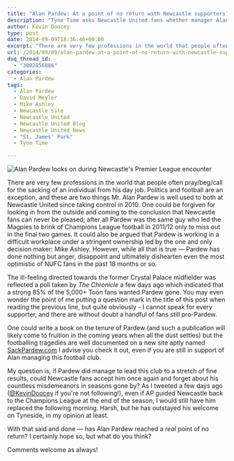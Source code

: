 ```yaml
---
title: "Alan Pardew: At a point of no return with Newcastle supporters?"
description: "Tyne Time asks Newcastle United fans whether manager Alan Pardew is living on borrowed time at St. James' Park, or can he rescue his tainted figure?"
author: Kevin Doocey
type: post
date: 2014-09-09T18:36:46+00:00
excerpt: "There are very few professions in the world that people often pray/beg/call for the sacking of an individual from his day job. Politics and football are an exception, and these are two things Mr. Alan Pardew is well used to both.."
url: /2014/09/09/alan-pardew-at-a-point-of-no-return-with-newcastle-supporters/
dsq_thread_id:
  - "3002856886"
categories:
  - Alan Pardew
tags:
  - Alan Pardew
  - David Meyler
  - Mike Ashley
  - Newcastle site
  - Newcastle United
  - Newcastle United Blog
  - Newcastle United News
  - "St. James' Park"
  - Tyne Time

---
```

![Alan Pardew looks on during Newcastle's Premier League encounter](http://www.tynetime.com/wp-content/uploads/2014/09/Alan-Pardew-Newcastle-2014-Premier-League.jpg "Pardew - A very unpopular man amongst majority of Newcastle United fans the past 12 months")

There are very few professions in the world that people often pray/beg/call for the sacking of an individual from his day job. Politics and football are an exception, and these are two things Mr. Alan Pardew is well used to both at Newcastle United since taking control in 2010. One could be forgiven for looking in from the outside and coming to the conclusion that Newcastle fans can never be pleased; after all Pardew was the same guy who led the Magpies to brink of Champions League football in 2011/12 only to miss out in the final two games. It could also be argued that Pardew is working in a difficult workplace under a stringent ownership led by the one and only decision maker: Mike Ashley. However, while all that is true — Pardew has done nothing but anger, disappoint and ultimately dishearten even the most optimistic of NUFC fans in the past 18 months or so.

The ill-feeling directed towards the former Crystal Palace midfielder was reflected a poll taken by _The Chronicle_ a few days ago which indicated that a strong 85% of the 5,000+ Toon fans wanted Pardew gone. You may even wonder the point of me putting a question mark in the title of this post when reading the previous line, but quite obviously - I cannot speak for every supporter, and there are without doubt a handful of fans still pro-Pardew.

One could write a book on the tenure of Pardew (and such a publication will likely come to fruition in the coming years when all the dust settles) but the footballing tragedies are well documented on a new site aptly named [SackPardew.com](http://www.sackpardew.com "Sack Pardew") I advise you check it out, even if you are still in support of Alan managing this football club.

My question is, if Pardew did manage to lead this club to a stretch of fine results, could Newcastle fans accept him once again and forget about his countless misdemeanors in seasons gone by? As I tweeted a few days ago ([@KevinDoocey](https://twitter.com/kevindoocey "kevin doocey") if you're not following!), even if AP guided Newcastle back to the Champions League at the end of the season, I would still have him replaced the following morning. Harsh, but he has outstayed his welcome on Tyneside, in my opinion at least.

With that said and done — has Alan Pardew reached a _real_ point of no return? I certainly hope so, but what do you think?

Comments welcome as always!
